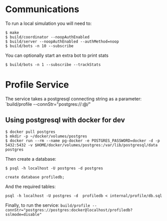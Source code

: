 # Communications

To run a local simulation you will need to:

```
$ make
$ build/coordinator --noopAuthEnabled
$ build/server --noopAuthEnabled --authMethod=noop
$ build/bots -n 10 --subscribe
```

You can optionally start an extra bot to print stats

```
$ build/bots -n 1 --subscribe --trackStats
```

# Profile Service

The service takes a postgresql connecting string as a parameter: `build/profile --connStr="postgres://<username>:<password>@<host>/<db>"

## Using postgresql with docker for dev

```
$ docker pull postgres
$ mkdir -p ~/docker/volumes/postgres
$ docker run --rm --name pg-docker -e POSTGRES_PASSWORD=docker -d -p 5432:5432 -v $HOME/docker/volumes/postgres:/var/lib/postgresql/data  postgres
```

Then create a database:

```
$ psql -h localhost -U postgres -d postgres

create database profiledb;
```

And the required tables:

```
psql -h localhost -U postgres -d  profiledb < internal/profile/db.sql
```

Finally, to run the service: `build/profile --connStr="postgres://postgres:docker@localhost/profiledb?sslmode=disable"`
